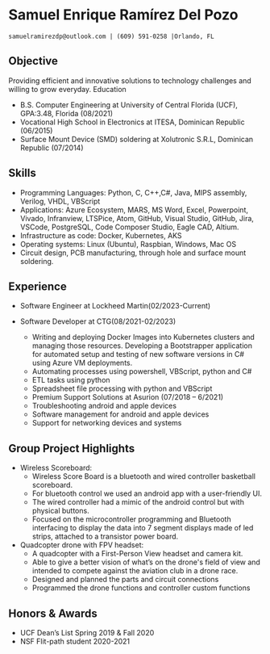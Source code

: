 # Samuel Enrique Ramírez Del Pozo
`samuelramirezdp@outlook.com | (609) 591-0258 |Orlando, FL `
## Objective
Providing efficient and innovative solutions to technology challenges and willing to grow everyday.
Education
*	B.S. Computer Engineering at University of Central Florida (UCF), GPA:3.48, Florida (08/2021)
*	Vocational High School in Electronics at ITESA, Dominican Republic (06/2015)
*	Surface Mount Device (SMD) soldering at Xolutronic S.R.L, Dominican Republic (07/2014)
## Skills
*	Programming Languages: Python, C, C++,C#, Java, MIPS assembly, Verilog, VHDL, VBScript
*	Applications: Azure Ecosystem, MARS, MS Word, Excel, Powerpoint, Vivado, Infranview, LTSPice, Atom, GitHub, Visual Studio, GitHub, Jira, VSCode, PostgreSQL, Code Composer Studio, Eagle CAD, Altium.
*	Infrastructure as code: Docker, Kubernetes, AKS
*	Operating systems: Linux (Ubuntu), Raspbian, Windows, Mac OS
*	Circuit design, PCB manufacturing, through hole and surface mount soldering.

## Experience
*   Software Engineer at Lockheed Martin(02/2023-Current)
*	Software Developer at CTG(08/2021-02/2023)

    * Writing and deploying Docker Images into Kubernetes clusters and managing those resources.
	Developing a Bootstrapper application for automated setup and testing of new software versions in C# using Azure VM deployments.
    *	Automating processes using powershell, VBScript, python and C#
    *	ETL tasks using python
    *	Spreadsheet file  processing with python and VBScript
    *	Premium Support Solutions at Asurion (07/2018 – 6/2021)
    *	Troubleshooting android and apple devices
    *	Software management for android and apple devices
    *	Support for networking devices and systems
## Group Project Highlights
*	Wireless Scoreboard:
    *	Wireless Score Board is a bluetooth and wired controller basketball scoreboard. 
    *	For bluetooth control we used an android app with a user-friendly UI.
    *	The wired controller had a mimic of the android control but with physical buttons.
    *	Focused on the microcontroller programming and Bluetooth interfacing to display the data into 7 segment displays made of led strips, attached to a transistor power board.
*	Quadcopter drone with FPV headset:
    *	A quadcopter with a First-Person View headset and camera kit.
    *	Able to give a better vision of what’s on the drone's field of view and intended to compete against the aviation club in a drone race.
    *	Designed and planned the parts and circuit connections
    * Programmed the drone functions and controller custom functions
## Honors & Awards
*	UCF Dean’s List Spring 2019 & Fall 2020
*	NSF Flit-path student 2020-2021
